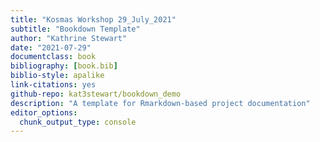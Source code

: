 ```yaml
---
title: "Kosmas Workshop 29_July_2021"
subtitle: "Bookdown Template"
author: "Kathrine Stewart"
date: "2021-07-29"
documentclass: book
bibliography: [book.bib]
biblio-style: apalike
link-citations: yes
github-repo: kat3stewart/bookdown_demo
description: "A template for Rmarkdown-based project documentation"
editor_options: 
  chunk_output_type: console
---
```








